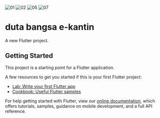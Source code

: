 ![01](https://user-images.githubusercontent.com/85105885/209924457-a81ecec7-5a80-4874-b95e-1fdc5de76ee8.png)
![02](https://user-images.githubusercontent.com/85105885/209924464-fa64a425-af8e-47a6-bada-a4eeb8f7ee5c.png)
![05](https://user-images.githubusercontent.com/85105885/209924468-71f55257-7816-4180-886d-521e2ed349a8.png)
![07](https://user-images.githubusercontent.com/85105885/209924470-c0a11617-45d1-454e-b2c5-d2ec0e2bb82d.png)
# duta bangsa e-kantin

A new Flutter project.

## Getting Started

This project is a starting point for a Flutter application.

A few resources to get you started if this is your first Flutter project:

- [Lab: Write your first Flutter app](https://flutter.dev/docs/get-started/codelab)
- [Cookbook: Useful Flutter samples](https://flutter.dev/docs/cookbook)

For help getting started with Flutter, view our
[online documentation](https://flutter.dev/docs), which offers tutorials,
samples, guidance on mobile development, and a full API reference.

